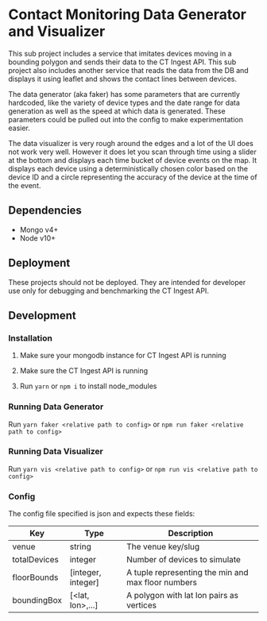 # Contact Monitoring Data Generator and Visualizer

This sub project includes a service that imitates devices moving in a bounding polygon and sends their data to the CT Ingest API. This sub project also includes another service that reads the data from the DB and displays it using leaflet and shows the contact lines between devices.

The data generator (aka faker) has some parameters that are currently hardcoded, like the variety of device types and the date range for data generation as well as the speed at which data is generated. These parameters could be pulled out into the config to make experimentation easier.

The data visualizer is very rough around the edges and a lot of the UI does not work very well. However it does let you scan through time using a slider at the bottom and displays each time bucket of device events on the map. It displays each device using a deterministically chosen color based on the device ID and a circle representing the accuracy of the device at the time of the event.

## Dependencies

- Mongo v4+
- Node v10+


## Deployment

These projects should not be deployed. They are intended for developer use only for debugging and benchmarking the CT Ingest API.


## Development

### Installation

1. Make sure your mongodb instance for CT Ingest API is running

2. Make sure the CT Ingest API is running

3. Run `yarn` or `npm i` to install node_modules

### Running Data Generator

Run `yarn faker <relative path to config>` or `npm run faker <relative path to config>`

### Running Data Visualizer

Run `yarn vis <relative path to config>` or `npm run vis <relative path to config>`

### Config

The config file specified is json and expects these fields:

| Key           | Type                  | Description   |
|---            |---                    |---            |
| venue         | string                | The venue key/slug |
| totalDevices  | integer               | Number of devices to simulate |
| floorBounds   | [integer, integer]    | A tuple representing the min and max floor numbers |
| boundingBox   | [<lat, lon>,...]      | A polygon with lat lon pairs as vertices |
